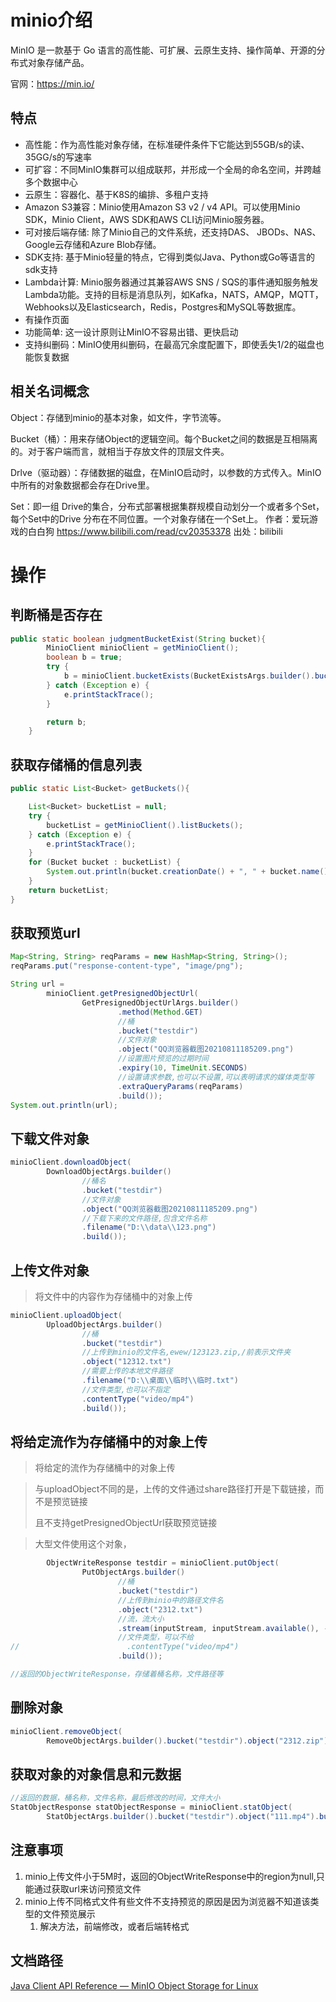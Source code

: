 # minio介绍

MinIO 是一款基于 Go 语言的高性能、可扩展、云原生支持、操作简单、开源的分布式对象存储产品。

官网：https://min.io/



## 特点

* 高性能：作为高性能对象存储，在标准硬件条件下它能达到55GB/s的读、35GG/s的写速率
* 可扩容：不同MinIO集群可以组成联邦，并形成一个全局的命名空间，并跨越多个数据中心
* 云原生：容器化、基于K8S的编排、多租户支持
* Amazon S3兼容：Minio使用Amazon S3 v2 / v4 API。可以使用Minio SDK，Minio Client，AWS SDK和AWS CLI访问Minio服务器。
* 可对接后端存储: 除了Minio自己的文件系统，还支持DAS、 JBODs、NAS、Google云存储和Azure Blob存储。
* SDK支持: 基于Minio轻量的特点，它得到类似Java、Python或Go等语言的sdk支持
* Lambda计算: Minio服务器通过其兼容AWS SNS / SQS的事件通知服务触发Lambda功能。支持的目标是消息队列，如Kafka，NATS，AMQP，MQTT，Webhooks以及Elasticsearch，Redis，Postgres和MySQL等数据库。
* 有操作页面
* 功能简单: 这一设计原则让MinIO不容易出错、更快启动
* 支持纠删码：MinIO使用纠删码，在最高冗余度配置下，即使丢失1/2的磁盘也能恢复数据





## 相关名词概念

Object：存储到minio的基本对象，如文件，字节流等。

Bucket（桶）：用来存储Object的逻辑空间。每个Bucket之间的数据是互相隔离的。对于客户端而言，就相当于存放文件的顶层文件夹。

Drlve（驱动器）：存储数据的磁盘，在MinIO启动时，以参数的方式传入。MinIO中所有的对象数据都会存在Drive里。

Set：即一组 Drive的集合，分布式部署根据集群规模自动划分一个或者多个Set，每个Set中的Drive 分布在不同位置。一个对象存储在一个Set上。 作者：爱玩游戏的白白狗 https://www.bilibili.com/read/cv20353378 出处：bilibili







# 操作



## 判断桶是否存在

```java
public static boolean judgmentBucketExist(String bucket){
        MinioClient minioClient = getMinioClient();
        boolean b = true;
        try {
            b = minioClient.bucketExists(BucketExistsArgs.builder().bucket(bucket).build());
        } catch (Exception e) {
            e.printStackTrace();
        }

        return b;
    }
```





## 获取存储桶的信息列表

```java
public static List<Bucket> getBuckets(){

    List<Bucket> bucketList = null;
    try {
        bucketList = getMinioClient().listBuckets();
    } catch (Exception e) {
        e.printStackTrace();
    }
    for (Bucket bucket : bucketList) {
        System.out.println(bucket.creationDate() + ", " + bucket.name());
    }
    return bucketList;
}
```





## 获取预览url

```java 
Map<String, String> reqParams = new HashMap<String, String>();
reqParams.put("response-content-type", "image/png");

String url =
        minioClient.getPresignedObjectUrl(
                GetPresignedObjectUrlArgs.builder()
                        .method(Method.GET)
                        //桶
                        .bucket("testdir")
                        //文件对象
                        .object("QQ浏览器截图20210811185209.png")
                        //设置图片预览的过期时间
                        .expiry(10, TimeUnit.SECONDS)
                        //设置请求参数,也可以不设置,可以表明请求的媒体类型等
                        .extraQueryParams(reqParams)
                        .build());
System.out.println(url);
```





## 下载文件对象

```java
minioClient.downloadObject(
        DownloadObjectArgs.builder()
                //桶名
                .bucket("testdir")
                //文件对象
                .object("QQ浏览器截图20210811185209.png")
                //下载下来的文件路径,包含文件名称
                .filename("D:\\data\\123.png")
                .build());
```





## 上传文件对象

> 将文件中的内容作为存储桶中的对象上传

```java
minioClient.uploadObject(
        UploadObjectArgs.builder()
                //桶
                .bucket("testdir")
                //上传到minio的文件名,ewew/123123.zip,/前表示文件夹
                .object("12312.txt")
                //需要上传的本地文件路径
                .filename("D:\\桌面\\临时\\临时.txt")
                //文件类型,也可以不指定
                .contentType("video/mp4")
                .build());
```







## 将给定流作为存储桶中的对象上传

> 将给定的流作为存储桶中的对象上传

> 与uploadObject不同的是，上传的文件通过share路径打开是下载链接，而不是预览链接
>
> 且不支持getPresignedObjectUrl获取预览链接

> 大型文件使用这个对象，



```Java
        ObjectWriteResponse testdir = minioClient.putObject(
                PutObjectArgs.builder()
                        //桶
                        .bucket("testdir")
                        //上传到minio中的路径文件名
                        .object("2312.txt")
                        //流，流大小
                        .stream(inputStream, inputStream.available(), -1)
                        //文件类型，可以不给
//                        .contentType("video/mp4")
                        .build());

//返回的ObjectWriteResponse，存储着桶名称，文件路径等
```





## 删除对象

```Java
minioClient.removeObject(
        RemoveObjectArgs.builder().bucket("testdir").object("2312.zip").build());
```





## 获取对象的对象信息和元数据

```java
//返回的数据，桶名称，文件名称，最后修改的时间，文件大小
StatObjectResponse statObjectResponse = minioClient.statObject(
        StatObjectArgs.builder().bucket("testdir").object("111.mp4").build());
```





## 注意事项

1. minio上传文件小于5M时，返回的ObjectWriteResponse中的region为null,只能通过获取url来访问预览文件
2. minio上传不同格式文件有些文件不支持预览的原因是因为浏览器不知道该类型的文件预览展示
   1. 解决方法，前端修改，或者后端转格式





## 文档路径

[Java Client API Reference — MinIO Object Storage for Linux](https://min.io/docs/minio/linux/developers/java/API.html)











